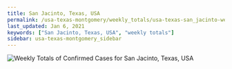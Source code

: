```yaml
---
title: San Jacinto, Texas, USA
permalink: /usa-texas-montgomery/weekly_totals/usa-texas-san_jacinto-weekly_totals.html
last_updated: Jan 6, 2021
keywords: ["San Jacinto, Texas, USA", "weekly totals"]
sidebar: usa-texas-montgomery_sidebar
---
```


![Weekly Totals of Confirmed Cases for San Jacinto, Texas, USA](/covid_tracker/images/graphs/usa-texas-san_jacinto-weekly_totals_graph.png)
